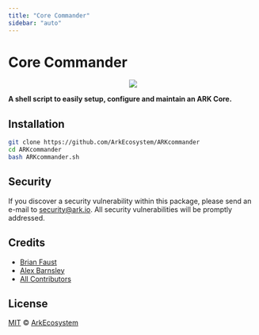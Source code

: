 ```yaml
---
title: "Core Commander"
sidebar: "auto"
---
```


# Core Commander

<p align="center">
    <img src="https://raw.githubusercontent.com/ArkEcosystem/core-commander/master/banner.png?token=AVHqNxmhmnOhqtSdYkaRqeLcjFfBAvxxks5bDTSDwA%3D%3D" />
</p>

**A shell script to easily setup, configure and maintain an ARK Core.**

## Installation

```bash
git clone https://github.com/ArkEcosystem/ARKcommander
cd ARKcommander
bash ARKcommander.sh
```

## Security

If you discover a security vulnerability within this package, please send an e-mail to <security@ark.io>. All security vulnerabilities will be promptly addressed.

## Credits

- [Brian Faust](https://github.com/faustbrian)
- [Alex Barnsley](https://github.com/alexbarnsley)
- [All Contributors](./contributors)

## License

[MIT](LICENSE) © [ArkEcosystem](https://ark.io)
